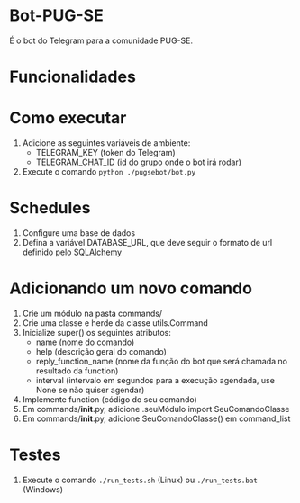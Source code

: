 # Bot-PUG-SE
É o bot do Telegram para a comunidade PUG-SE.

# Funcionalidades

# Como executar
1) Adicione as seguintes variáveis de ambiente:
    - TELEGRAM_KEY  (token do Telegram)
    - TELEGRAM_CHAT_ID (id do grupo onde o bot irá rodar)
2) Execute o comando ``python ./pugsebot/bot.py``

# Schedules
1) Configure uma base de dados
2) Defina a variável DATABASE_URL, que deve seguir o formato de url definido pelo <a href="https://docs.sqlalchemy.org/en/13/core/engines.html">SQLAlchemy</a>

# Adicionando um novo comando
1) Crie um módulo na pasta commands/
2) Crie uma classe e herde da classe utils.Command
3) Inicialize super() os seguintes atributos:
    - name (nome do comando)
    - help (descrição geral do comando)
    - reply_function_name (nome da função do bot que será chamada no resultado da function)
    - interval (intervalo em segundos para a execução agendada, use None se não quiser agendar)
4) Implemente function (código do seu comando)
5) Em commands/__init__.py, adicione .seuMódulo import SeuComandoClasse 
6) Em commands/__init__.py, adicione SeuComandoClasse() em command_list

# Testes
1) Execute o comando ``./run_tests.sh`` (Linux) ou ``./run_tests.bat`` (Windows)
